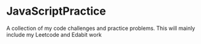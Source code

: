 # JavaScriptPractice
A collection of my code challenges and practice problems.
This will mainly include my Leetcode and Edabit work
